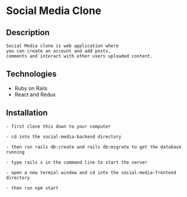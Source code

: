 # Social Media Clone

## Description 
    Social Media clone is web application where 
    you can create an account and add posts, 
    comments and interact with other users uploaded content.

## Technologies 
 - Ruby on Rails
 - React and Redux


## Installation

    - first clone this down to your computer

    - cd into the social-media-backend directory

    - then run rails db:create and rails db:migrate to get the database running 

    - type rails s in the command line to start the server

    - open a new termial window and cd into the social-media-frontend directory

    - then run npm start
      



